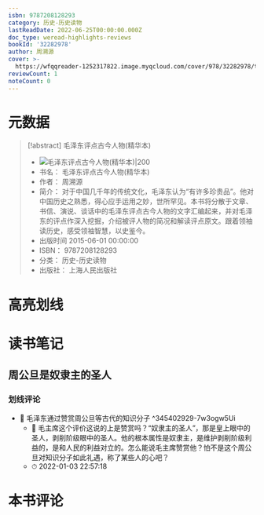 ```yaml
---
isbn: 9787208128293
category: 历史-历史读物
lastReadDate: 2022-06-25T00:00:00.000Z
doc_type: weread-highlights-reviews
bookId: '32282978'
author: 周溯源
cover: >-
  https://wfqqreader-1252317822.image.myqcloud.com/cover/978/32282978/t7_32282978.jpg
reviewCount: 1
noteCount: 0
---
```

# 元数据
> [!abstract] 毛泽东评点古今人物(精华本)
> - ![ 毛泽东评点古今人物(精华本)|200](https://wfqqreader-1252317822.image.myqcloud.com/cover/978/32282978/t7_32282978.jpg)
> - 书名： 毛泽东评点古今人物(精华本)
> - 作者： 周溯源
> - 简介： 对于中国几千年的传统文化，毛泽东认为“有许多珍贵品”。他对中国历史之熟悉，得心应手运用之妙，世所罕见。本书将分散于文章、书信、演说、谈话中的毛泽东评点古今人物的文字汇编起来，并对毛泽东的评点作深入挖掘，介绍被评人物的简况和解读评点原文。跟着领袖读历史，感受领袖智慧，以史鉴今。
> - 出版时间 2015-06-01 00:00:00
> - ISBN： 9787208128293
> - 分类： 历史-历史读物
> - 出版社： 上海人民出版社

# 高亮划线

# 读书笔记

## 周公旦是奴隶主的圣人

### 划线评论
- 📌 毛泽东通过赞赏周公旦等古代的知识分子  ^345402929-7w3ogw5Ui
    - 💭 毛主席这个评价这说的上是赞赏吗？“奴隶主的圣人”，那是皇上眼中的圣人，剥削阶级眼中的圣人。他的根本属性是奴隶主，是维护剥削阶级利益的，是和人民的利益对立的。怎么能说毛主席赞赏他？怕不是这个周公旦对知识分子如此礼遇，称了某些人的心吧？
    - ⏱ 2022-01-03 22:57:18
   
# 本书评论
